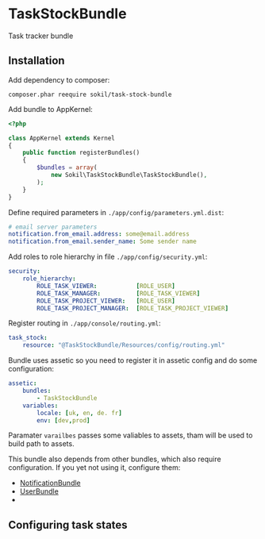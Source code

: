 # TaskStockBundle

Task tracker bundle

## Installation

Add dependency to composer:
```
composer.phar reequire sokil/task-stock-bundle
```

Add bundle to AppKernel:
```php
<?php

class AppKernel extends Kernel
{
    public function registerBundles()
    {
        $bundles = array(
            new Sokil\TaskStockBundle\TaskStockBundle(),
        );
    }
}
```

Define required parameters in `./app/config/parameters.yml.dist`:
```yaml
# email server parameters
notification.from_email.address: some@email.address
notification.from_email.sender_name: Some sender name
```

Add roles to role hierarchy in file `./app/config/security.yml`:
```yaml
security:
    role_hierarchy:
        ROLE_TASK_VIEWER:           [ROLE_USER]
        ROLE_TASK_MANAGER:          [ROLE_TASK_VIEWER]
        ROLE_TASK_PROJECT_VIEWER:   [ROLE_USER]
        ROLE_TASK_PROJECT_MANAGER:  [ROLE_TASK_PROJECT_VIEWER]
```

Register routing in `./app/console/routing.yml`:
```yaml
task_stock:
    resource: "@TaskStockBundle/Resources/config/routing.yml"
```

Bundle uses assetic so you need to register it in assetic config and do some configuration:
```yaml
assetic:
    bundles:
        - TaskStockBundle
    variables:
        locale: [uk, en, de. fr]
        env: [dev,prod]
```

Paramater `varailbes` passes some valiables to assets, tham will be used to build path to assets.

This bundle also depends from other bundles, which also require configuration. If you yet not using it, configure them:
* [NotificationBundle](https://github.com/sokil/NotificationBundle/blob/master/README.md#installation)
* [UserBundle](https://github.com/sokil/UserBundle/blob/master/README.md#installation)
* 
## Configuring task states
